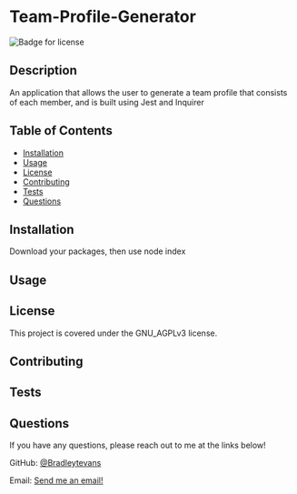 # Team-Profile-Generator

![Badge for license](https://img.shields.io/badge/license-GNU_AGPLv3-blue)

## Description
An application that allows the user to generate a team profile that consists of each member, and is built using Jest and Inquirer

## Table of Contents
* [Installation](#installation)
* [Usage](#usage)
* [License](#license)
* [Contributing](#contributing)
* [Tests](#tests)
* [Questions](#questions)

## Installation
Download your packages, then use node index

## Usage


## License
This project is covered under the GNU_AGPLv3 license.

## Contributing


## Tests


## Questions 
If you have any questions, please reach out to me at the links below!

GitHub: [@Bradleytevans](https://github.com/Bradleytevans)
  
Email: [Send me an email!](mailto:Bradleyt.evans@gmail.com)
